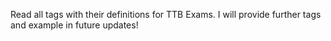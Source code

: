 Read all tags with their definitions for TTB Exams.
I will provide further tags and example in future updates!
